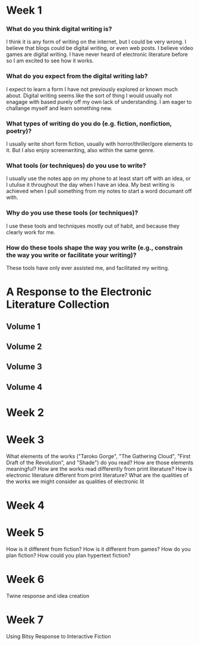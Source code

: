 # Week 1
### What do you think digital writing is?
I think it is any form of writing on the internet, but I could be very wrong. I believe that blogs could be digital writing, or even web posts. I believe video games are digital writing. I have never heard of electronic literature before so I am excited to see how it works. 
### What do you expect from the digital writing lab?
I expect to learn a form I have not previously explored or known much about. Digital writing seems like the sort of thing I would usually not enagage with based purely off my own lack of understanding. I am eager to challange myself and learn something new. 
### What types of writing do you do (e.g. fiction, nonfiction, poetry)?
I usually write short form fiction, usually with horror/thriller/gore elements to it. But I also enjoy screenwriting, also within the same genre. 
### What tools (or techniques) do you use to write?
I usually use the notes app on my phone to at least start off with an idea, or I utulise it throughout the day when I have an idea. My best writing is achieved when I pull something from my notes to start a word documant off with. 
### Why do you use these tools (or techniques)?
I use these tools and techniques mostly out of habit, and because they clearly work for me. 
### How do these tools shape the way you write (e.g., constrain the way you write or facilitate your writing)?
These tools have only ever assisted me, and facilitated my writing. 
# A Response to the Electronic Literature Collection 
## Volume 1 

## Volume 2 

## Volume 3 

## Volume 4 

# Week 2 

# Week 3 
What elements of the works ("Taroko Gorge", "The Gathering Cloud", "First Draft of the Revolution", and "Shade") do you read?
How are those elements meaningful?
How are the works read differently from print literature?
How is electronic literature different from print literature?
What are the qualities of the works we might consider as qualities of electronic lit

# Week 4 
# Week 5 
How is it different from fiction?
How is it different from games?
How do you plan fiction?
How could you plan hypertext fiction?
# Week 6 
Twine response and idea creation 
# Week 7 
Using Bitsy 
Response to Interactive Fiction 
